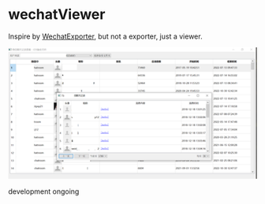 # wechatViewer
Inspire by [WechatExporter](https://github.com/BlueMatthew/WechatExporter), but not a exporter, just a viewer.

![image](./view.png)

development ongoing